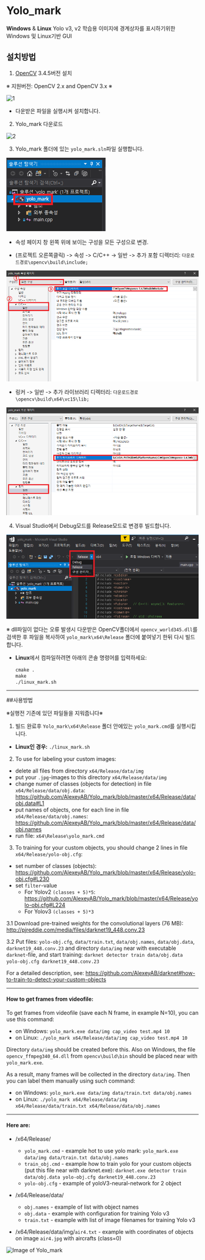 # Yolo_mark
**Windows** & **Linux** Yolo v3, v2 학습용 이미지에 경계상자를 표시하기위한 Windows 및 Linux기반 GUI

## 설치방법
1. [OpenCV](https://github.com/opencv/opencv/releases) 3.4.5버전 설치
  
  ※ 지원버전: OpenCV 2.x and OpenCV 3.x ※ 

  ![1](https://user-images.githubusercontent.com/36029073/56076241-aeb00a80-5e09-11e9-89a5-70ee25f2e546.png)

  * 다운받은 파일을 실행시켜 설치합니다.

2. Yolo_mark 다운로드

  ![2](https://user-images.githubusercontent.com/36029073/56076247-bd96bd00-5e09-11e9-8fba-692de1cb0c0b.PNG)


3. Yolo_mark 폴더에 있는 `yolo_mark.sln`파일 실행합니다.

  ![프로젝트속성수정](./images/3.png)

  * 속성 페이지 창 왼쪽 위에 보이는 구성을 모든 구성으로 변경.

  * (프로젝트 오른쪽클릭) -> 속성 -> C/C++ -> 일반 -> 추가 포함 디렉터리: `다운로드경로\opencv\build\include;`

  ![프로젝트속성수정1](./images/4.png)

  *  링커 -> 일반 -> 추가 라이브러리 디렉터리: `다운로드경로\opencv\build\x64\vc15\lib;`

  ![프로젝트속성수정2](./images/5.png)

4. Visual Studio에서 Debug모드를 Release모드로 변경후 빌드합니다.

  ![프로젝트빌드](./images/6.png)

※ dll파일이 없다는 오류 발생시 다운받은 OpenCV폴더에서 `opencv_world345.dll`를 검색한 후 파일을 복사하여 `yolo_mark\x64\Release` 폴더에 붙여넣기 한뒤 다시 빌드합니다. 

* **Linux**에서 컴파일하려면 아래의 콘솔 명령어를 입력하세요:
    ```
    cmake .
    make
    ./linux_mark.sh
    ```



--------
##사용방법

※실행전 기존에 있던 파일들을 지워줍니다※

1. 빌드 완료후 `Yolo_mark\x64\Release` 폴더 안에있는 `yolo_mark.cmd`를 실행시킵니다.
  * **Linux인 경우:** `./linux_mark.sh`

2. To use for labeling your custom images:

 * delete all files from directory `x64/Release/data/img`
 * put your `.jpg`-images to this directory `x64/Release/data/img`
 * change numer of classes (objects for detection) in file `x64/Release/data/obj.data`: https://github.com/AlexeyAB/Yolo_mark/blob/master/x64/Release/data/obj.data#L1
 * put names of objects, one for each line in file `x64/Release/data/obj.names`: https://github.com/AlexeyAB/Yolo_mark/blob/master/x64/Release/data/obj.names
 * run file: `x64\Release\yolo_mark.cmd`

3. To training for your custom objects, you should change 2 lines in file `x64/Release/yolo-obj.cfg`:

 * set number of classes (objects): https://github.com/AlexeyAB/Yolo_mark/blob/master/x64/Release/yolo-obj.cfg#L230
 * set `filter`-value 
   * For Yolov2 `(classes + 5)*5`: https://github.com/AlexeyAB/Yolo_mark/blob/master/x64/Release/yolo-obj.cfg#L224
   * For Yolov3 `(classes + 5)*3`

 3.1 Download pre-trained weights for the convolutional layers (76 MB): http://pjreddie.com/media/files/darknet19_448.conv.23 
 
 3.2 Put files: `yolo-obj.cfg`, `data/train.txt`, `data/obj.names`, `data/obj.data`, `darknet19_448.conv.23` and directory `data/img` near with executable `darknet`-file, and start training: `darknet detector train data/obj.data yolo-obj.cfg darknet19_448.conv.23`

For a detailed description, see: https://github.com/AlexeyAB/darknet#how-to-train-to-detect-your-custom-objects

----

#### How to get frames from videofile:

To get frames from videofile (save each N frame, in example N=10), you can use this command:
* on Windows: `yolo_mark.exe data/img cap_video test.mp4 10`
* on Linux: `./yolo_mark x64/Release/data/img cap_video test.mp4 10`

Directory `data/img` should be created before this. Also on Windows, the file `opencv_ffmpeg340_64.dll` from `opencv\build\bin` should be placed near with `yolo_mark.exe`.

As a result, many frames will be collected in the directory `data/img`. Then you can label them manually using such command: 
* on Windows: `yolo_mark.exe data/img data/train.txt data/obj.names`
* on Linux: `./yolo_mark x64/Release/data/img x64/Release/data/train.txt x64/Release/data/obj.names`

----

#### Here are:

* /x64/Release/
  * `yolo_mark.cmd` - example hot to use yolo mark: `yolo_mark.exe data/img data/train.txt data/obj.names`
  * `train_obj.cmd` - example how to train yolo for your custom objects (put this file near with darknet.exe): `darknet.exe detector train data/obj.data yolo-obj.cfg darknet19_448.conv.23`
  * `yolo-obj.cfg` - example of yoloV3-neural-network for 2 object
* /x64/Release/data/
  * `obj.names` - example of list with object names
  * `obj.data` - example with configuration for training Yolo v3
  * `train.txt` - example with list of image filenames for training Yolo v3
  
* /x64/Release/data/img/`air4.txt` - example with coordinates of objects on image `air4.jpg` with aircrafts (class=0)

![Image of Yolo_mark](https://habrastorage.org/files/229/f06/277/229f06277fcc49279342b7edfabbb47a.jpg)

